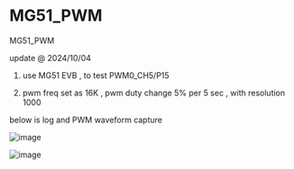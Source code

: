 # MG51_PWM
 MG51_PWM

update @ 2024/10/04

1. use MG51 EVB , to test PWM0_CH5/P15 

2. pwm freq set as 16K , pwm duty change 5% per 5 sec , with resolution 1000

below is log and PWM waveform capture

![image](https://github.com/released/MG51_PWM/master/log.jpg)


![image](https://github.com/released/MG51_PWM/master/pwm_waveform.jpg)

